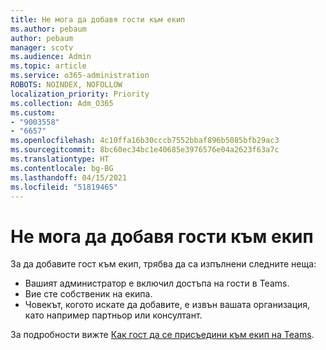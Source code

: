 ```yaml
---
title: Не мога да добавя гости към екип
ms.author: pebaum
author: pebaum
manager: scotv
ms.audience: Admin
ms.topic: article
ms.service: o365-administration
ROBOTS: NOINDEX, NOFOLLOW
localization_priority: Priority
ms.collection: Adm_O365
ms.custom:
- "9003558"
- "6657"
ms.openlocfilehash: 4c10ffa16b30cccb7552bbaf896b5085bfb29ac3
ms.sourcegitcommit: 8bc60ec34bc1e40685e3976576e04a2623f63a7c
ms.translationtype: HT
ms.contentlocale: bg-BG
ms.lasthandoff: 04/15/2021
ms.locfileid: "51819465"
---
```

# <a name="cant-add-guests-to-a-team"></a>Не мога да добавя гости към екип

За да добавите гост към екип, трябва да са изпълнени следните неща:  

- Вашият администратор е включил достъпа на гости в Teams.
- Вие сте собственик на екипа.
- Човекът, когото искате да добавите, е извън вашата организация, като например партньор или консултант.

За подробности вижте [Как гост да се присъедини към екип на Teams](https://docs.microsoft.com/MicrosoftTeams/guest-joins).